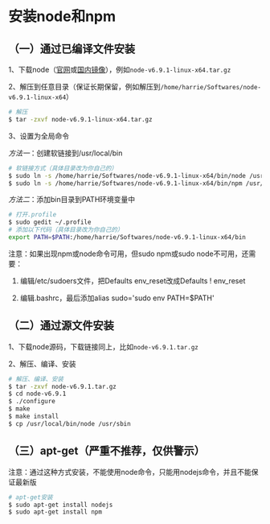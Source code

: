 # 安装node和npm

## （一）通过已编译文件安装

1、下载node（[官网](https://nodejs.org/en/download/current/)或[国内镜像](https://cnpmjs.org/mirrors/node)），例如`node-v6.9.1-linux-x64.tar.gz`

2、解压到任意目录（保证长期保留，例如解压到`/home/harrie/Softwares/node-v6.9.1-linux-x64`）

```bash
# 解压
$ tar -zxvf node-v6.9.1-linux-x64.tar.gz
```

3、设置为全局命令

*方法一*：创建软链接到/usr/local/bin

```bash
# 软链接方式（具体目录改为你自己的）
$ sudo ln -s /home/harrie/Softwares/node-v6.9.1-linux-x64/bin/node /usr/local/bin/node
$ sudo ln -s /home/harrie/Softwares/node-v6.9.1-linux-x64/bin/npm /usr/local/bin/npm
```

*方法二*：添加bin目录到PATH环境变量中

```bash
# 打开.profile
$ sudo gedit ~/.profile
# 添加以下代码（具体目录改为你自己的）
export PATH=$PATH:/home/harrie/Softwares/node-v6.9.1-linux-x64/bin
```

注意：如果出现npm或node命令可用，但sudo npm或sudo node不可用，还需要：

1. 编辑/etc/sudoers文件，把Defaults  env_reset改成Defaults ! env_reset

2. 编辑.bashrc，最后添加alias sudo='sudo env PATH=$PATH'

## （二）通过源文件安装

1、下载node源码，下载链接同上，比如`node-v6.9.1.tar.gz`

2、解压、编译、安装

```bash
# 解压、编译、安装
$ tar -zxvf node-v6.9.1.tar.gz
$ cd node-v6.9.1
$ ./configure
$ make
$ make install
$ cp /usr/local/bin/node /usr/sbin
```

## （三）apt-get（严重不推荐，仅供警示）

注意：通过这种方式安装，不能使用node命令，只能用nodejs命令，并且不能保证最新版

```bash
# apt-get安装
$ sudo apt-get install nodejs
$ sudo apt-get install npm
```